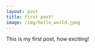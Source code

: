 ```yaml
---
layout: post
title: First post!
image: /img/hello_world.jpeg
---
```


This is my first post, how exciting!
  
<head>
  <!-- add the button style & script -->
  <link rel="stylesheet" href="../css/applause-button.css" />
  <script src="../js/applause-button.js"></script>
</head>
<body>
  <!-- add the button! -->
  <applause-button style="width: 58px; height: 58px;"/>
</body>
